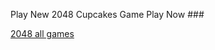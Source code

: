 Play New 2048 Cupcakes  Game <a href="https://2048-cupcake.blogspot.com/2021/04/new2048-cupcakes.html" target="_blank" style="text-decoration: none;" onmouseover="this.style.textDecoration = 'underline'">Play Now </a>
<a href="###" style="text-decoration: none;" onmouseover="this.style.textDecoration = 'underline'" onmouseout="this.style.textDecoration = 'none'">###</a>


<a href="https://2048-cupcake.blogspot.com/2022/08/2048-all-games.html" target="_blank"
   onmouseover="this.style.backgroundColor='#ffdd00';this.style.color='#aaaaaa'"
   onmouseout="this.style.backgroundColor='transparent';this.style.color='inherit'">
2048 all games
</a>
